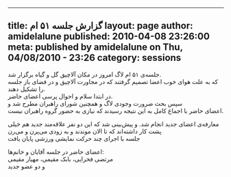 ----------
title: گزارش جلسه ۵۱ ام
layout: page
author: amidelalune
published: 2010-04-08 23:26:00
meta: published by amidelalune on Thu, 04/08/2010 - 23:26
category: sessions
----------
جلسه‌ی ۵۱ ام لاگ امروز در مکان آلاچیق گل و گیاه برگزار شد.  
که به علت هوای خوب اعضا تصمیم گرفتند که در مجاورت آلاچیق و در فضای باز جلسه را
تشکیل دهند.  
در ابتدا سلام و احوال پرسی اعضای حاضر.  
سپس بحث ضرورت وجودی لاگ و همچنین شورای راهبران مطرح شد و  
اعضای حاضر با اجماع کامل به این نتیجه رسیدند که نیازی به حضور گروه راهبران
نیست.


<!--more-->



معارفه‌ی اعضای جدید انجام شد. و پیش‌بینی شد که این دو نفر علاقه‌مند جدید هم
خیلی پشت کار داشته‌اند که تا الان موندند و به زودی می‌پرن و می‌رن  
جلسه با اجرای چند حرکت نمایشی ورزشی پایان یافت

اعضای حاضر در جلسه آقایان و خانم‌ها:  
مرتضی فخرایی، بابک مقیمی، مهیار مقیمی  
و دو عضو جدید
